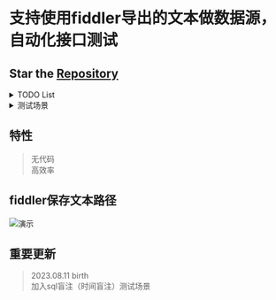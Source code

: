# 支持使用fiddler导出的文本做数据源，自动化接口测试
## Star the [Repository](https://github.com/laovvvcom/PyAPITester2.0)  
<details>
<summary>TODO List</summary>

- [x] 请求方法GET，内容类型none
- [x] 请求方法POST，内容类型application/x-www-form-urlencoded
- [x] 请求方法POST，内容类型application/json
- [x] 请求方法Delete，内容类型none

</details>

<details>
<summary>测试场景</summary>

- [x] 鉴权判断
- [x] 验证参数必填项
- [x] 验证参数值必填项
- [x] 验证业务规则
- [x] 查找sql盲注（时间盲注）漏洞

</details>

## 特性
> 无代码  
> 高效率

## fiddler保存文本路径
![演示](https://github.com/nobody1121/PyAPITester2.0/blob/main/img-storage/fiddler.png)

## 重要更新  
> 2023.08.11 birth  
> 加入sql盲注（时间盲注）测试场景


